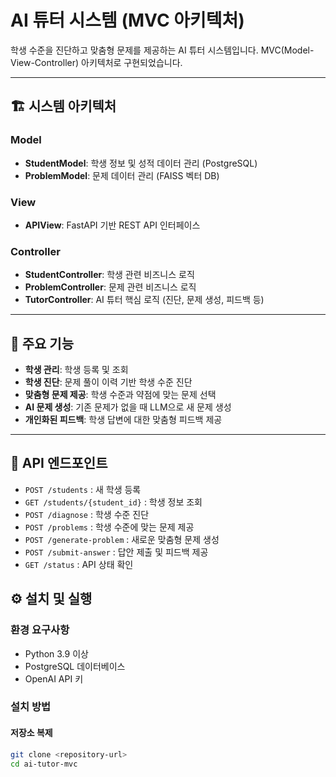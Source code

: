 # AI 튜터 시스템 (MVC 아키텍처)

학생 수준을 진단하고 맞춤형 문제를 제공하는 AI 튜터 시스템입니다. MVC(Model-View-Controller) 아키텍처로 구현되었습니다.

---

## 🏗 시스템 아키텍처

### Model
- **StudentModel**: 학생 정보 및 성적 데이터 관리 (PostgreSQL)
- **ProblemModel**: 문제 데이터 관리 (FAISS 벡터 DB)

### View
- **APIView**: FastAPI 기반 REST API 인터페이스

### Controller
- **StudentController**: 학생 관련 비즈니스 로직
- **ProblemController**: 문제 관련 비즈니스 로직
- **TutorController**: AI 튜터 핵심 로직 (진단, 문제 생성, 피드백 등)

---

## 🔑 주요 기능

- **학생 관리**: 학생 등록 및 조회
- **학생 진단**: 문제 풀이 이력 기반 학생 수준 진단
- **맞춤형 문제 제공**: 학생 수준과 약점에 맞는 문제 선택
- **AI 문제 생성**: 기존 문제가 없을 때 LLM으로 새 문제 생성
- **개인화된 피드백**: 학생 답변에 대한 맞춤형 피드백 제공

---

## 🔌 API 엔드포인트

- `POST /students` : 새 학생 등록  
- `GET /students/{student_id}` : 학생 정보 조회  
- `POST /diagnose` : 학생 수준 진단  
- `POST /problems` : 학생 수준에 맞는 문제 제공  
- `POST /generate-problem` : 새로운 맞춤형 문제 생성  
- `POST /submit-answer` : 답안 제출 및 피드백 제공  
- `GET /status` : API 상태 확인


## ⚙️ 설치 및 실행

### 환경 요구사항
- Python 3.9 이상
- PostgreSQL 데이터베이스
- OpenAI API 키

### 설치 방법

#### 저장소 복제
```bash
git clone <repository-url>
cd ai-tutor-mvc
